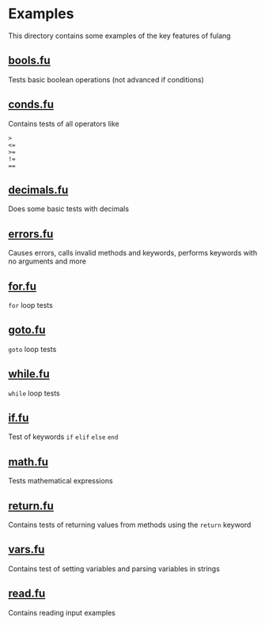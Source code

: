 # Examples

This directory contains some examples of the key features of fulang

## [bools.fu](bools.fu)

Tests basic boolean operations (not advanced if conditions)

## [conds.fu](conds.fu)

Contains tests of all operators like

```
>
<=
>=
!=
==
```

## [decimals.fu](decimals.fu)

Does some basic tests with decimals

## [errors.fu](errors.fu)

Causes errors, calls invalid methods and keywords, performs keywords with no arguments and more

## [for.fu](for.fu)

```for``` loop tests

## [goto.fu](goto.fu)

```goto``` loop tests

## [while.fu](while.fu)

```while``` loop tests

## [if.fu](if.fu)

Test of keywords ```if``` ```elif``` ```else``` ```end```

## [math.fu](math.fu)

Tests mathematical expressions

## [return.fu](return.fu)

Contains tests of returning values from methods using the ```return``` keyword

## [vars.fu](vars.fu)

Contains test of setting variables and parsing variables in strings

## [read.fu](read.fu)

Contains reading input examples
